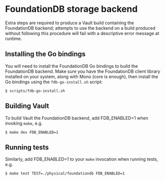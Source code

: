 # FoundationDB storage backend

Extra steps are required to produce a Vault build containing the FoundationDB
backend; attempts to use the backend on a build produced without following
this procedure will fail with a descriptive error message at runtime.

## Installing the Go bindings

You will need to install the FoundationDB Go bindings to build the FoundationDB
backend. Make sure you have the FoundationDB client library installed on your
system, along with Mono (core is enough), then install the Go bindings using
the `fdb-go-install.sh` script:

```
$ scripts/fdb-go-install.sh
```

## Building Vault

To build Vault the FoundationDB backend, add FDB_ENABLED=1 when invoking
`make`, e.g.

```
$ make dev FDB_ENABLED=1
```

## Running tests

Similarly, add FDB_ENABLED=1 to your `make` invocation when running tests,
e.g.

```
$ make test TEST=./physical/foundationdb FDB_ENABLED=1
```
